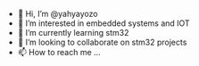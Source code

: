 - 👋 Hi, I’m @yahyayozo
- 👀 I’m interested in embedded systems and IOT 
- 🌱 I’m currently learning stm32
- 💞️ I’m looking to collaborate on stm32 projects
- 📫 How to reach me ...

<!---
yahyayozo/yahyayozo is a ✨ special ✨ repository because its `README.md` (this file) appears on your GitHub profile.
You can click the Preview link to take a look at your changes.
--->
